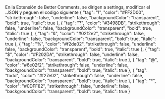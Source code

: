 En la Extensión de Better Comments, se dirigen a settings,
modificar el .JSON y peguen el codigo siguiente
{
            "tag": "!",
            "color": "#FF2D00",
            "strikethrough": false,
            "underline": false,
            "backgroundColor": "transparent",
            "bold": true,
            "italic": true
        },
        {
            "tag": "?",
            "color": "#3498DB",
            "strikethrough": false,
            "underline": false,
            "backgroundColor": "transparent",
            "bold": true,
            "italic": true
        },
        {
            "tag": "&",
            "color": "#02f2e2",
            "strikethrough": false,
            "underline": false,
            "backgroundColor": "transparent",
            "bold": true,
            "italic": true
        },
        {
            "tag": "%",
            "color": "#f2de02",
            "strikethrough": false,
            "underline": false,
            "backgroundColor": "transparent",
            "bold": true,
            "italic": true
        },
        {
            "tag": "$",
            "color": "#F202DA",
            "strikethrough": false,
            "underline": false,
            "backgroundColor": "transparent",
            "bold": true,
            "italic": true
        },
        {
            "tag": "@",
            "color": "#6e02f2",
            "strikethrough": false,
            "underline": false,
            "backgroundColor": "transparent",
            "bold": true,
            "italic": true
        },
        {
            "tag": "todo",
            "color": "#f27e02",
            "strikethrough": false,
            "underline": false,
            "backgroundColor": "transparent",
            "bold": true,
            "italic": true
        },
        {
            "tag": "*",
            "color": "#0DFF82",
            "strikethrough": false,
            "underline": false,
            "backgroundColor": "transparent",
            "bold": true,
            "italic": true
        }
